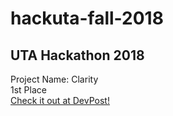 # hackuta-fall-2018
## UTA Hackathon 2018
Project Name: Clarity  
1st Place  
[Check it out at DevPost!](https://devpost.com/Zachery-Gentry?ref_content=user-portfolio&ref_feature=portfolio&ref_medium=global-nav)
